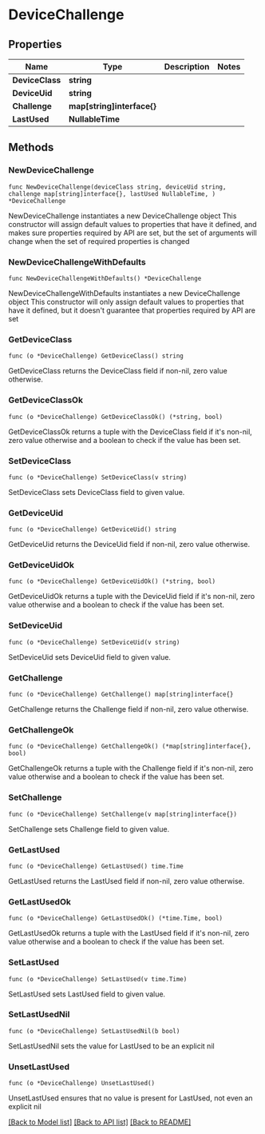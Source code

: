 # DeviceChallenge

## Properties

Name | Type | Description | Notes
------------ | ------------- | ------------- | -------------
**DeviceClass** | **string** |  | 
**DeviceUid** | **string** |  | 
**Challenge** | **map[string]interface{}** |  | 
**LastUsed** | **NullableTime** |  | 

## Methods

### NewDeviceChallenge

`func NewDeviceChallenge(deviceClass string, deviceUid string, challenge map[string]interface{}, lastUsed NullableTime, ) *DeviceChallenge`

NewDeviceChallenge instantiates a new DeviceChallenge object
This constructor will assign default values to properties that have it defined,
and makes sure properties required by API are set, but the set of arguments
will change when the set of required properties is changed

### NewDeviceChallengeWithDefaults

`func NewDeviceChallengeWithDefaults() *DeviceChallenge`

NewDeviceChallengeWithDefaults instantiates a new DeviceChallenge object
This constructor will only assign default values to properties that have it defined,
but it doesn't guarantee that properties required by API are set

### GetDeviceClass

`func (o *DeviceChallenge) GetDeviceClass() string`

GetDeviceClass returns the DeviceClass field if non-nil, zero value otherwise.

### GetDeviceClassOk

`func (o *DeviceChallenge) GetDeviceClassOk() (*string, bool)`

GetDeviceClassOk returns a tuple with the DeviceClass field if it's non-nil, zero value otherwise
and a boolean to check if the value has been set.

### SetDeviceClass

`func (o *DeviceChallenge) SetDeviceClass(v string)`

SetDeviceClass sets DeviceClass field to given value.


### GetDeviceUid

`func (o *DeviceChallenge) GetDeviceUid() string`

GetDeviceUid returns the DeviceUid field if non-nil, zero value otherwise.

### GetDeviceUidOk

`func (o *DeviceChallenge) GetDeviceUidOk() (*string, bool)`

GetDeviceUidOk returns a tuple with the DeviceUid field if it's non-nil, zero value otherwise
and a boolean to check if the value has been set.

### SetDeviceUid

`func (o *DeviceChallenge) SetDeviceUid(v string)`

SetDeviceUid sets DeviceUid field to given value.


### GetChallenge

`func (o *DeviceChallenge) GetChallenge() map[string]interface{}`

GetChallenge returns the Challenge field if non-nil, zero value otherwise.

### GetChallengeOk

`func (o *DeviceChallenge) GetChallengeOk() (*map[string]interface{}, bool)`

GetChallengeOk returns a tuple with the Challenge field if it's non-nil, zero value otherwise
and a boolean to check if the value has been set.

### SetChallenge

`func (o *DeviceChallenge) SetChallenge(v map[string]interface{})`

SetChallenge sets Challenge field to given value.


### GetLastUsed

`func (o *DeviceChallenge) GetLastUsed() time.Time`

GetLastUsed returns the LastUsed field if non-nil, zero value otherwise.

### GetLastUsedOk

`func (o *DeviceChallenge) GetLastUsedOk() (*time.Time, bool)`

GetLastUsedOk returns a tuple with the LastUsed field if it's non-nil, zero value otherwise
and a boolean to check if the value has been set.

### SetLastUsed

`func (o *DeviceChallenge) SetLastUsed(v time.Time)`

SetLastUsed sets LastUsed field to given value.


### SetLastUsedNil

`func (o *DeviceChallenge) SetLastUsedNil(b bool)`

 SetLastUsedNil sets the value for LastUsed to be an explicit nil

### UnsetLastUsed
`func (o *DeviceChallenge) UnsetLastUsed()`

UnsetLastUsed ensures that no value is present for LastUsed, not even an explicit nil

[[Back to Model list]](../README.md#documentation-for-models) [[Back to API list]](../README.md#documentation-for-api-endpoints) [[Back to README]](../README.md)


